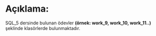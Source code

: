 # Açıklama:
SQL_5 dersinde bulunan ödevler **(örnek: work_9, work_10, work_11..)** şeklinde klasörlerde bulunmaktadır.